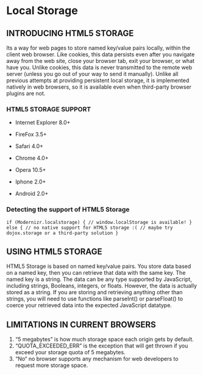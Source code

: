 # Local Storage

## INTRODUCING HTML5 STORAGE

Its a way for web pages to store named key/value pairs locally, within the client web browser. Like cookies, this data persists even after you navigate away from the web site, close your browser tab, exit your browser, or what have you. Unlike cookies, this data is never transmitted to the remote web server (unless you go out of your way to send it manually). Unlike all previous attempts at providing persistent local storage, it is implemented natively in web browsers, so it is available even when third-party browser plugins are not.

### HTML5 STORAGE SUPPORT

* Internet Explorer 8.0+

* FireFox 3.5+

* Safari 4.0+

* Chrome 4.0+

* Opera 10.5+

* Iphone 2.0+

* Android 2.0+

### Detecting the support of HTML5 Storage

`if (Modernizr.localstorage) {
  // window.localStorage is available!
} else {
  // no native support for HTML5 storage :(
  // maybe try dojox.storage or a third-party solution
}`

## USING HTML5 STORAGE

HTML5 Storage is based on named key/value pairs. You store data based on a named key, then you can retrieve that data with the same key. The named key is a string. The data can be any type supported by JavaScript, including strings, Booleans, integers, or floats. However, the data is actually stored as a string. If you are storing and retrieving anything other than strings, you will need to use functions like parseInt() or parseFloat() to coerce your retrieved data into the expected JavaScript datatype.

## LIMITATIONS IN CURRENT BROWSERS

1. “5 megabytes” is how much storage space each origin gets by default.
1. “QUOTA_EXCEEDED_ERR” is the exception that will get thrown if you exceed your storage quota of 5 megabytes.
1. “No“ no browser supports any mechanism for web developers to request more storage space.
